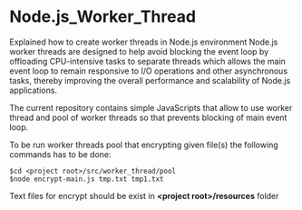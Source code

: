 # Node.js_Worker_Thread
Explained how to create worker threads in Node.js environment
Node.js worker threads are designed to help avoid blocking the event loop
by offloading CPU-intensive tasks to separate threads which allows 
the main event loop to remain responsive to I/O operations and other asynchronous tasks, 
thereby improving the overall performance and scalability of Node.js applications.

The current repository contains simple JavaScripts that allow to use worker thread and 
pool of worker threads so that prevents blocking of main event loop.

To be run worker threads pool that encrypting given file(s) the following commands has to be done:

    $cd <project root>/src/worker_thread/pool
    $node encrypt-main.js tmp.txt tmp1.txt

Text files for encrypt should be exist in __\<project root\>/resources__ folder